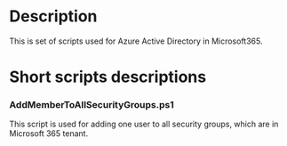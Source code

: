 # Description
This is set of scripts used for Azure Active Directory in Microsoft365.

# Short scripts descriptions

### AddMemberToAllSecurityGroups.ps1
This script is used for adding one user to all security groups, which are in Microsoft 365 tenant.